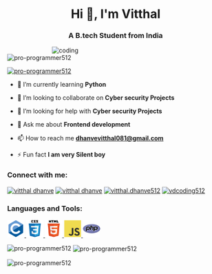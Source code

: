 <h1 align="center">Hi 👋, I'm Vitthal</h1>
<h3 align="center">A B.tech Student from India</h3>

<image align="right" alt="coding" width="400" src="https://images.app.goo.gl/wA1g2xgHcgGXiCRL8">

<p align="left"> <img src="https://komarev.com/ghpvc/?username=pro-programmer512&label=Profile%20views&color=0e75b6&style=flat" alt="pro-programmer512" /> </p>

<p align="left"> <a href="https://github.com/ryo-ma/github-profile-trophy"><img src="https://github-profile-trophy.vercel.app/?username=pro-programmer512" alt="pro-programmer512" /></a> </p>

- 🌱 I’m currently learning **Python**

- 👯 I’m looking to collaborate on **Cyber security Projects**

- 🤝 I’m looking for help with **Cyber security Projects**

- 💬 Ask me about **Frontend development**

- 📫 How to reach me **dhanvevitthal081@gmail.com**

- ⚡ Fun fact **I am very Silent boy**

<h3 align="left">Connect with me:</h3>
<p align="left">
<a href="https://linkedin.com/in/vitthal dhanve" target="blank"><img align="center" src="https://raw.githubusercontent.com/rahuldkjain/github-profile-readme-generator/master/src/images/icons/Social/linked-in-alt.svg" alt="vitthal dhanve" height="30" width="40" /></a>
<a href="https://fb.com/vitthal dhanve" target="blank"><img align="center" src="https://raw.githubusercontent.com/rahuldkjain/github-profile-readme-generator/master/src/images/icons/Social/facebook.svg" alt="vitthal dhanve" height="30" width="40" /></a>
<a href="https://instagram.com/vitthal.dhanve512" target="blank"><img align="center" src="https://raw.githubusercontent.com/rahuldkjain/github-profile-readme-generator/master/src/images/icons/Social/instagram.svg" alt="vitthal.dhanve512" height="30" width="40" /></a>
<a href="https://www.youtube.com/c/vdcoding512" target="blank"><img align="center" src="https://raw.githubusercontent.com/rahuldkjain/github-profile-readme-generator/master/src/images/icons/Social/youtube.svg" alt="vdcoding512" height="30" width="40" /></a>
</p>

<h3 align="left">Languages and Tools:</h3>
<p align="left"> <a href="https://www.cprogramming.com/" target="_blank" rel="noreferrer"> <img src="https://raw.githubusercontent.com/devicons/devicon/master/icons/c/c-original.svg" alt="c" width="40" height="40"/> </a> <a href="https://www.w3schools.com/css/" target="_blank" rel="noreferrer"> <img src="https://raw.githubusercontent.com/devicons/devicon/master/icons/css3/css3-original-wordmark.svg" alt="css3" width="40" height="40"/> </a> <a href="https://www.w3.org/html/" target="_blank" rel="noreferrer"> <img src="https://raw.githubusercontent.com/devicons/devicon/master/icons/html5/html5-original-wordmark.svg" alt="html5" width="40" height="40"/> </a> <a href="https://developer.mozilla.org/en-US/docs/Web/JavaScript" target="_blank" rel="noreferrer"> <img src="https://raw.githubusercontent.com/devicons/devicon/master/icons/javascript/javascript-original.svg" alt="javascript" width="40" height="40"/> </a> <a href="https://www.php.net" target="_blank" rel="noreferrer"> <img src="https://raw.githubusercontent.com/devicons/devicon/master/icons/php/php-original.svg" alt="php" width="40" height="40"/> </a> </p>

<p><img align="left" src="https://github-readme-stats.vercel.app/api/top-langs?username=pro-programmer512&show_icons=true&locale=en&layout=compact" alt="pro-programmer512" /></p>

<p>&nbsp;<img align="center" src="https://github-readme-stats.vercel.app/api?username=pro-programmer512&show_icons=true&locale=en" alt="pro-programmer512" /></p>

<p><img align="center" src="https://github-readme-streak-stats.herokuapp.com/?user=pro-programmer512&" alt="pro-programmer512" /></p>
